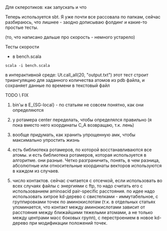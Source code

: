 Для склеротиков: как запускать и что

Теперь используется sbt. Я уже почти все рассовала по папкам, сейчас разбираюсь, что лишнее - заодно дописываю фолдинг и какие-то простые тесты.


(то, что написано дальше про скорость - немного устарело)

Тесты скорости
- в bench.scala
```
scala -i bench.scala
```
в интерактивной среде:
Ut.call_all(20, "output.txt")
этот тест строит триангуляцию для заданного количества атомов из pdb файла, и сохраняет данные по времени в текстовый файл

TODO \ FIX

1. bin'ы в E_{SG-local} - по статьям не совсем понятно, как они определяются

2. у ротамера center переделать, чтобы определялся правильно (я пока вместо него координаты C_A возвращаю, т.к. лень)

3. вообще придумать, как хранить упрощенную амк, чтобы максимально упростить жизнь

4. есть библиотека ротамеров, по которой восстанавливаются все атомы. и есть библиотека ротамеров, которая используется в алгоритме. они разные. Четко разграничить, понять, в чем разница, абсолютные или относительные координаты векторов используются в каждом из случаев.

5. число контактов. сейчас считается с отсечкой, если использовать во всех случаях файлы с энергиями с ftp, то надо считать его с использованием aminoacid pair-specific расстояния.
по идее надо использовать хитрое kd-дерево с свистелками - иммутабельное, с группировками точек по аминокислотам (т.к. в отдельных статьях упоминается, что контакт между аминокислотами зависит от расстояния между ближайшими тяжелыми атомами, а не только между центрами масс боковых групп), с перестроением в новое kd-дерево при модификации положений точек.
